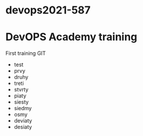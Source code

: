 # devops2021-587

<h1>DevOPS Academy training</h1>

First training GIT

* test
* prvy
* druhy
* treti
* stvrty
* piaty
* siesty
* siedmy
* osmy
* deviaty
* desiaty
